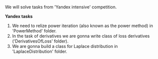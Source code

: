 We will solve tasks from 'Yandex intensive' competition.

**Yandex tasks**
1. We need to relize power iteration (also known as the power method) in 'PowerMethod' folder.
2. In the task of derivatives we are gonna write class of loss derivatives ('DerivativesOfLoss' folder).
3. We are gonna build a class for Laplace distribution in 'LaplaceDistribution' folder.
